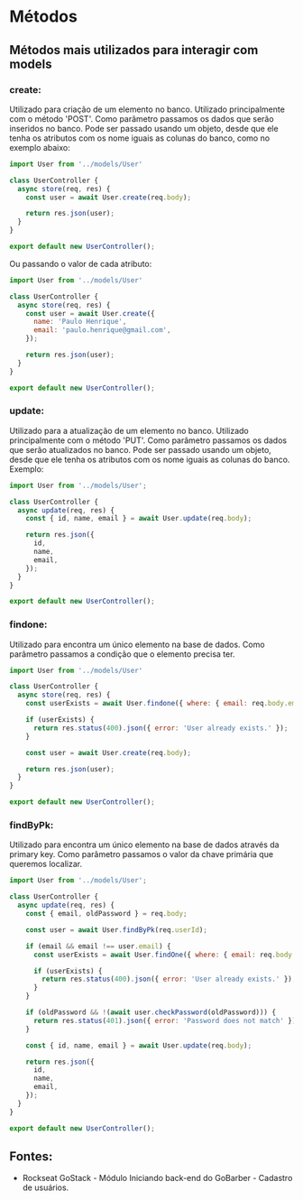 # Métodos 
## Métodos mais utilizados para interagir com models

### create:
Utilizado para criação de um elemento no banco. Utilizado principalmente com o método 'POST'.
Como parâmetro passamos os dados que serão inseridos no banco. 
Pode ser passado usando um objeto, desde que ele tenha os atributos com os nome iguais as colunas do banco, como no exemplo abaixo:
```javascript
import User from '../models/User'

class UserController {
  async store(req, res) {
    const user = await User.create(req.body);

    return res.json(user);
  }
}

export default new UserController();
```

Ou passando o valor de cada atributo: 
```javascript
import User from '../models/User'

class UserController {
  async store(req, res) {
    const user = await User.create({
      name: 'Paulo Henrique',
      email: 'paulo.henrique@gmail.com',
    });

    return res.json(user);
  }
}

export default new UserController();
```

### update:
Utilizado para a atualização de um elemento no banco. Utilizado principalmente com o método 'PUT'.
Como parâmetro passamos os dados que serão atualizados no banco. 
Pode ser passado usando um objeto, desde que ele tenha os atributos com os nome iguais as colunas do banco. Exemplo:
```javascript
import User from '../models/User';

class UserController {
  async update(req, res) {
    const { id, name, email } = await User.update(req.body);

    return res.json({
      id, 
      name, 
      email,
    });
  }
}

export default new UserController();
```

### findone:
Utilizado para encontra um único elemento na base de dados.
Como parâmetro passamos a condição que o elemento precisa ter.
```javascript
import User from '../models/User'

class UserController {
  async store(req, res) {
    const userExists = await User.findone({ where: { email: req.body.email } })

    if (userExists) {
      return res.status(400).json({ error: 'User already exists.' });
    }

    const user = await User.create(req.body);

    return res.json(user);
  }
}

export default new UserController();
```

### findByPk:
Utilizado para encontra um único elemento na base de dados através da primary key.
Como parâmetro passamos o valor da chave primária que queremos localizar.
```javascript
import User from '../models/User';

class UserController {
  async update(req, res) {
    const { email, oldPassword } = req.body;

    const user = await User.findByPk(req.userId);

    if (email && email !== user.email) {
      const userExists = await User.findOne({ where: { email: req.body.email } });

      if (userExists) {
        return res.status(400).json({ error: 'User already exists.' });
      }
    }

    if (oldPassword && !(await user.checkPassword(oldPassword))) {
      return res.status(401).json({ error: 'Password does not match' })
    }

    const { id, name, email } = await User.update(req.body);

    return res.json({
      id, 
      name, 
      email,
    });
  }
}

export default new UserController();
```

## Fontes: 
- Rockseat GoStack - Módulo Iniciando back-end do GoBarber - Cadastro de usuários. 